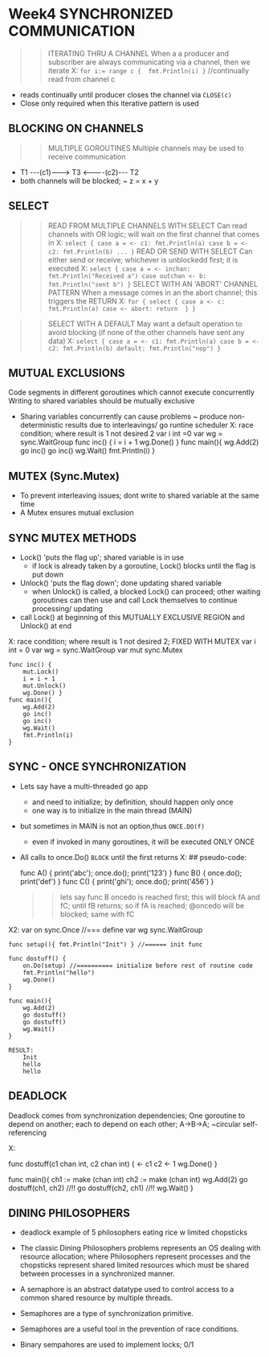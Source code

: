# Week4 SYNCHRONIZED COMMUNICATION 

>> ITERATING THRU A CHANNEL
When a a producer and subscriber are always communicating via a channel, then we iterate
X: `for i:= range c {  fmt.Println(i) }` //continually read from channel c
- reads continually until producer closes the channel via `CLOSE(c)`
- Close only required when this iterative pattern is used
 

## BLOCKING ON CHANNELS
>> MULTIPLE GOROUTINES 
Multiple channels may be used to receive communication
- T1 ---(c1)--->  T3  <----(c2)--- T2
- both channels will be blocked; ~ z = x + y

 
## SELECT
>> READ FROM MULTIPLE CHANNELS WITH SELECT
Can read channels with OR logic; will wait on the first channel that comes in
X: `select {
    case a = <- c1:
        fmt.Println(a)
    case b = <- c2:
        fmt.Println(b)
        ...
    }`
>> READ OR SEND WITH SELECT
Can either send or receive; whichever is unblockedd first; it is executed
X: `select {
    case a = <- inchan:
        fmt.Println("Received a")
    case outchan <- b:
        fmt.Println("sent b")
}`
>> SELECT WITH AN 'ABORT' CHANNEL PATTERN
When a message comes in an the abort channel; this triggers the RETURN
X: `for {
        select {
            case a <- c:
                fmt.Println(a)
            case <- abort:
                return 
        }
    }`

>> SELECT WITH A DEFAULT 
May want a default operation to avoid blocking (if none of the other channels have sent any data)
X: `select {
    case a = <- c1:
        fmt.Println(a)
    case b = <- c2:
        fmt.Println(b)
    default:
        fmt.Println("nop")
}`

## MUTUAL EXCLUSIONS
Code segments in different goroutines which cannot execute concurrently
Writing to shared variables should be mutually exclusive 

- Sharing variables concurrently can cause problems ~ produce non-deterministic results due to interleavings/ go runtine scheduler
X: race condition; where result is 1 not desired 2
    var i int =0
    var wg = sync.WaitGroup
    func inc() { i = i + 1 wg.Done() }
    func main(){
        wg.Add(2)
        go inc()
        go inc()
        wg.Wait()
        fmt.Println(i)
    }

## MUTEX (Sync.Mutex)
- To prevent interleaving issues; dont write to shared variable at the same time
- A Mutex ensures mutual exclusion


## SYNC MUTEX METHODS
- Lock() 'puts the flag up'; shared variable is in use
    - if lock is already taken by a goroutine, Lock() blocks until the flag is put down
- Unlock() 'puts the flag down'; done updating shared variable
    - when Unlock() is called, a blocked Lock() can proceed; other waiting goroutines can then use and call Lock themselves to continue processing/ updating
- call Lock() at beginning of this MUTUALLY EXCLUSIVE REGION and Unlock() at end

X: race condition; where result is 1 not desired 2; FIXED WITH MUTEX
    var i int = 0
    var wg = sync.WaitGroup
    var mut sync.Mutex

    func inc() { 
        mut.Lock()
        i = i + 1 
        mut.Unlock()
        wg.Done() }
    func main(){
        wg.Add(2)
        go inc()
        go inc()
        wg.Wait()
        fmt.Println(i)
    }

## SYNC - ONCE SYNCHRONIZATION
- Lets say have a multi-threaded go app
    - and need to initialize; by definition, should happen only once
    - one way is to initialize in the main thread (MAIN)
- but sometimes in MAIN is not an option,thus `ONCE.DO(f)`
    - even if invoked in many goroutines, it will be executed ONLY ONCE
- All calls to once.Do() `BLOCK` until the first returns 
X:  ## pseudo-code:

    func A() {  print('abc'); once.do(); print('123') }
    func B() {  once.do(); print('def') }
    func C() {  print('ghi'); once.do(); print('456') }

    >>lets say func B oncedo is reached first; this will block fA and fC; until fB returns;
    so if fA is reached; @oncedo will be blocked; same with fC

X2: 
    var on sync.Once    //=== define
    var wg sync.WaitGroup

    func setup(){ fmt.Println("Init") } //====== init func

    func dostuff() {
        on.Do(setup) //========== initialize before rest of routine code
        fmt.Println("hello")
        wg.Done()
    }

    func main(){
        wg.Add(2)
        go dostuff()
        go dostuff()
        wg.Wait()
    }

    RESULT:
        Init
        hello
        hello


## DEADLOCK 
Deadlock comes from synchronization dependencies; One goroutine to depend on another; each to depend on each other; A->B->A; ~circular self-referencing

X:

func dostuff(c1 chan int, c2 chan int) {
    <- c1
    c2 <- 1
    wg.Done()
}

func main(){
    ch1 := make (chan int)
    ch2 := make (chan int)
    wg.Add(2)
    go dostuff(ch1, ch2) //!!
    go dostuff(ch2, ch1) //!!
    wg.Wait()
}



## DINING PHILOSOPHERS
- deadlock example of 5 philosophers eating rice w limited chopsticks

- The classic Dining Philosophers problems represents an OS dealing with resource allocation; where Philosophers represent processes
and the chopsticks represent shared limited resources which must be shared between processes in a synchronized manner.

- A semaphore is an abstract datatype used to control access to a common shared resource by multiple threads.
- Semaphores are a type of synchronization primitive.
- Semaphores are a useful tool in the prevention of race conditions.
- Binary sempahores are used to implement locks; 0/1
